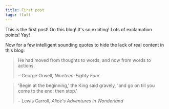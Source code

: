 ```yaml
---
title: First post
tags: fluff
---
```


This is the first post! On this blog! It's so exciting! Lots of exclamation points! Yay!

Now for a few intelligent sounding quotes to hide the lack of real content in this blog:

> He had moved from thoughts to words, and now from words to actions.
>
> – George Orwell, *Nineteen-Eighty Four*

> 'Begin at the beginning,' the King said gravely, 'and go on till you come to the end: then stop.'
>
> – Lewis Carroll, *Alice's Adventures in Wonderland*
